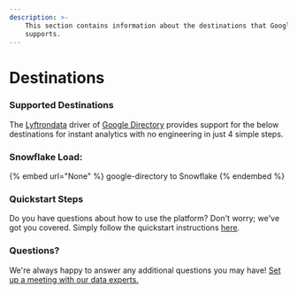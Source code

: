 ```yaml
---
description: >-
    This section contains information about the destinations that Google Directory
    supports.
---
```


# Destinations

### Supported Destinations

The [Lyftrondata](https://www.lyftrondata.com/) driver of [Google Directory](None) provides support for the below destinations for instant analytics with no engineering in just 4 simple steps.

### Snowflake Load:

{% embed url="None" %}
google-directory to Snowflake
{% endembed %}

### Quickstart Steps

Do you have questions about how to use the platform? Don't worry; we've got you covered. Simply follow the quickstart instructions [here](README.md).

### Questions? <a href="#questions" id="questions"></a>

We're always happy to answer any additional questions you may have! [Set up a meeting with our data experts.](https://www.lyftrondata.com/book-a-meeting/)
